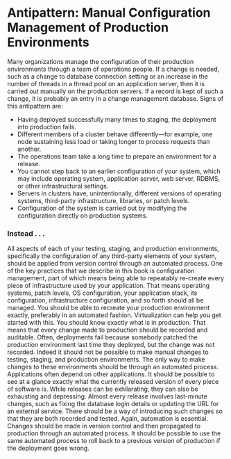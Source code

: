 # Antipattern: Manual Configuration Management of Production Environments

Many organizations manage the configuration of their production environments
through a team of operations people. If a change is needed, such as a change to
database connection setting or an increase in the number of threads in a thread
pool on an application server, then it is carried out manually on the production
servers. If a record is kept of such a change, it is probably an entry in a change
management database.
Signs of this antipattern are:
- Having deployed successfully many times to staging, the deployment into
production fails.
- Different members of a cluster behave differently—for example, one node
sustaining less load or taking longer to process requests than another.
- The operations team take a long time to prepare an environment for a
release.
- You cannot step back to an earlier configuration of your system, which
may include operating system, application server, web server, RDBMS, or
other infrastructural settings.
- Servers in clusters have, unintentionally, different versions of operating
systems, third-party infrastructure, libraries, or patch levels.
- Configuration of the system is carried out by modifying the configuration
directly on production systems.

### Instead . . .

All aspects of each of your testing, staging, and production environments,
specifically the configuration of any third-party elements of your system, should
be applied from version control through an automated process.
One of the key practices that we describe in this book is configuration management, part of which means being able to repeatably re-create every piece of infrastructure used by your application. That means operating systems, patch levels,
OS configuration, your application stack, its configuration, infrastructure
configuration, and so forth should all be managed. You should be able to recreate your production environment exactly, preferably in an automated fashion.
Virtualization can help you get started with this.
You should know exactly what is in production. That means that every change
made to production should be recorded and auditable. Often, deployments fail
because somebody patched the production environment last time they deployed,
but the change was not recorded. Indeed it should not be possible to make
manual changes to testing, staging, and production environments. The only way
to make changes to these environments should be through an automated process.
Applications often depend on other applications. It should be possible to see
at a glance exactly what the currently released version of every piece of software is.
While releases can be exhilarating, they can also be exhausting and depressing.
Almost every release involves last-minute changes, such as fixing the database
login details or updating the URL for an external service. There should be a way
of introducing such changes so that they are both recorded and tested. Again,
automation is essential. Changes should be made in version control and then
propagated to production through an automated process.
It should be possible to use the same automated process to roll back to a
previous version of production if the deployment goes wrong.
